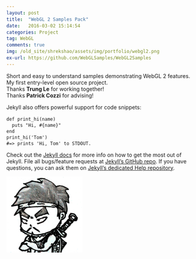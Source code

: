 ```yaml
---
layout: post
title:  "WebGL 2 Samples Pack"
date:   2016-03-02 15:14:54
categories: Project
tag: WebGL
comments: true
img: /old_site/shrekshao/assets/img/portfolio/webgl2.png
ex-url: https://github.com/WebGLSamples/WebGL2Samples
---
```

Short and easy to understand samples demonstrating WebGL 2 features. 
My first entry-level open source project. <br/>
Thanks **Trung Le** for working together! <br/>
Thanks **Patrick Cozzi** for advising! 

<!--more-->

Jekyll also offers powerful support for code snippets:

	def print_hi(name)
	  puts "Hi, #{name}"
	end
	print_hi('Tom')
	#=> prints 'Hi, Tom' to STDOUT.


Check out the [Jekyll docs][jekyll] for more info on how to get the most out of Jekyll. File all bugs/feature requests at [Jekyll’s GitHub repo][jekyll-gh]. If you have questions, you can ask them on [Jekyll’s dedicated Help repository][jekyll-help].

![test img](/old_site/shrekshao/assets/img/shrekshao.png)


[jekyll]:      http://jekyllrb.com
[jekyll-gh]:   https://github.com/jekyll/jekyll
[jekyll-help]: https://github.com/jekyll/jekyll-help
